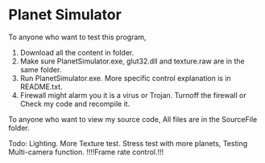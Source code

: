 # Planet Simulator

To anyone who want to test this program,
1. Download all the content in <executable> folder.
2. Make sure PlanetSimulator.exe, glut32.dll and texture.raw are in the same folder.
3. Run PlanetSimulator.exe. More specific control explanation is in README.txt.
4. Firewall might alarm you it is a virus or Trojan. Turnoff the firewall or Check my code and recompile it.

To anyone who want to view my source code,
  All files are in the SourceFile folder.

Todo: Lighting.
      More Texture test.
			Stress test with more planets, 
			Testing Multi-camera function.
			!!!!Frame rate control.!!!
							
